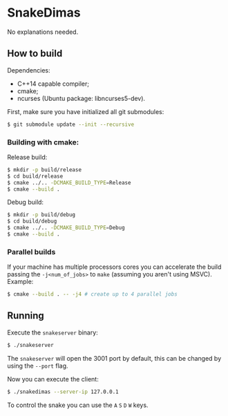 # SnakeDimas

No explanations needed.

## How to build

Dependencies:
* C++14 capable compiler;
* cmake;
* ncurses (Ubuntu package: libncurses5-dev).

First, make sure you have initialized all git submodules:
```bash
$ git submodule update --init --recursive
```

### Building with cmake:

Release build:
```bash
$ mkdir -p build/release
$ cd build/release
$ cmake ../.. -DCMAKE_BUILD_TYPE=Release
$ cmake --build .
```

Debug build:
```bash
$ mkdir -p build/debug
$ cd build/debug
$ cmake ../.. -DCMAKE_BUILD_TYPE=Debug
$ cmake --build .
```

### Parallel builds

If your machine has multiple processors cores you can accelerate the build passing the ```-j<num_of_jobs>``` to ```make``` (assuming you aren't using MSVC). Example:
```bash
$ cmake --build . -- -j4 # create up to 4 parallel jobs
```

## Running

Execute the ```snakeserver``` binary:

```bash
$ ./snakeserver
```

The ```snakeserver``` will open the 3001 port by default, this can be changed by using the ```--port``` flag.

Now you can execute the client:

```bash
$ ./snakedimas --server-ip 127.0.0.1
```

To control the snake you can use the ```A``` ```S``` ```D``` ```W``` keys.
